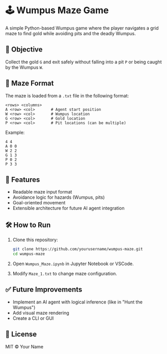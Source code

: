 # 🕹️ Wumpus Maze Game

A simple Python-based Wumpus game where the player navigates a grid maze to find gold while avoiding pits and the deadly Wumpus.

## 🎯 Objective

Collect the gold `G` and exit safely without falling into a pit `P` or being caught by the Wumpus `W`.

## 📂 Maze Format

The maze is loaded from a `.txt` file in the following format:

```
<rows> <columns>
A <row> <col>       # Agent start position
W <row> <col>       # Wumpus location
G <row> <col>       # Gold location
P <row> <col>       # Pit locations (can be multiple)
```

Example:
```
4 4
A 0 0
W 2 2
G 1 3
P 0 2
P 3 3
```

## 🚀 Features

- Readable maze input format
- Avoidance logic for hazards (Wumpus, pits)
- Goal-oriented movement
- Extensible architecture for future AI agent integration

## 🛠️ How to Run

1. Clone this repository:
   ```bash
   git clone https://github.com/yourusername/wumpus-maze.git
   cd wumpus-maze
   ```

2. Open `Wumpus_Maze.ipynb` in Jupyter Notebook or VSCode.

3. Modify `Maze_1.txt` to change maze configuration.

## ✅ Future Improvements

- Implement an AI agent with logical inference (like in "Hunt the Wumpus")
- Add visual maze rendering
- Create a CLI or GUI

## 📝 License

MIT © Your Name
